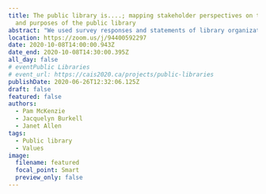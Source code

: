 ```yaml
---
title: The public library is....; mapping stakeholder perspectives on the values
  and purposes of the public library
abstract: "We used survey responses and statements of library organizations to create a corpus of items describing the value of public libraries.  A sample of public library users and staff from the province of Ontario individually sorted these statements into groups and labelled the groups, and rated each statement with respect to its general importance, its centrality to the mission of the public library, and its uniqueness to the public library.  We used GroupWisdom™ software to analyze individual responses into an overall concept map and to identify differences in patterns across different participant groups."
location: https://zoom.us/j/94400592297
date: 2020-10-08T14:00:00.943Z
date_end: 2020-10-08T14:30:00.395Z
all_day: false
# eventPublic Libraries
# event_url: https://cais2020.ca/projects/public-libraries
publishDate: 2020-06-26T12:32:06.125Z
draft: false
featured: false
authors:
  - Pam McKenzie
  - Jacquelyn Burkell
  - Janet Allen
tags:
  - Public library
  - Values
image:
  filename: featured
  focal_point: Smart
  preview_only: false
---
```

